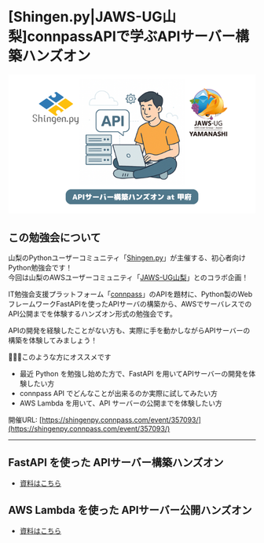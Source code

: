 # [Shingen.py|JAWS-UG山梨]connpassAPIで学ぶAPIサーバー構築ハンズオン

![](01_fastapi-handson/docs/images/eye-catching.png)

## この勉強会について

山梨のPythonユーザーコミュニティ「[Shingen.py](https://shingenpy.connpass.com/)」が主催する、初心者向けPython勉強会です！  
今回は山梨のAWSユーザーコミュニティ「[JAWS-UG山梨](https://jaws-ug-yamanashi.connpass.com/)」とのコラボ企画！

IT勉強会支援プラットフォーム「[connpass](https://connpass.com/)」のAPIを題材に、Python製のWebフレームワークFastAPIを使ったAPIサーバの構築から、AWSでサーバレスでのAPI公開までを体験するハンズオン形式の勉強会です。

APIの開発を経験したことがない方も、実際に手を動かしながらAPIサーバーの構築を体験してみましょう！

💁🏻‍♀️このような方にオススメです

* 最近 Python を勉強し始めた方で、FastAPI を用いてAPIサーバーの開発を体験したい方
* connpass API でどんなことが出来るのか実際に試してみたい方
* AWS Lambda を用いて、API サーバーの公開までを体験したい方

開催URL: [https://shingenpy.connpass.com/event/357093/](https://shingenpy.connpass.com/event/357093/)

---
## FastAPI を使った APIサーバー構築ハンズオン

- [資料はこちら](01_fastapi-handson/README.md)

## AWS Lambda を使った APIサーバー公開ハンズオン

- [資料はこちら](https://github.com/issei-hamada/hmddev-lambda-web-adapter-workshop)